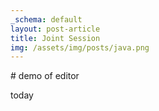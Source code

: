 ```yaml
---
_schema: default
layout: post-article
title: Joint Session
img: /assets/img/posts/java.png
---
```

\# demo of editor

today